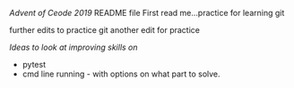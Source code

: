 *Advent of Ceode 2019* README file
First read me...practice for learning git

further edits to practice git
another edit for practice

*Ideas to look at improving skills on*
- pytest
- cmd line running - with options on what part to solve.

